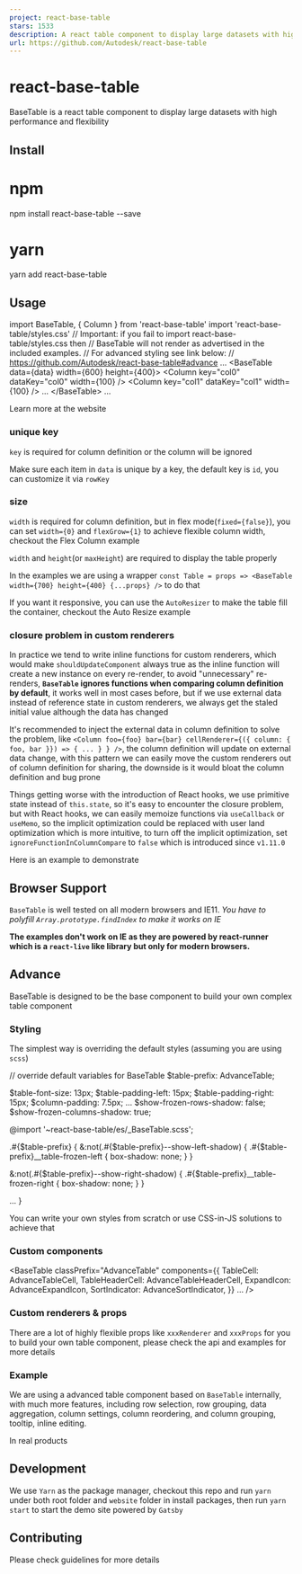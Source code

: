 ```yaml
---
project: react-base-table
stars: 1533
description: A react table component to display large datasets with high performance and flexibility
url: https://github.com/Autodesk/react-base-table
---
```


react-base-table
================

BaseTable is a react table component to display large datasets with high performance and flexibility

Install
-------

# npm
npm install react-base-table --save

# yarn
yarn add react-base-table

Usage
-----

import BaseTable, { Column } from 'react-base-table'
import 'react-base-table/styles.css'
// Important: if you fail to import react-base-table/styles.css then 
// BaseTable will not render as advertised in the included examples.
// For advanced styling see link below:
// https://github.com/Autodesk/react-base-table#advance
 ...
<BaseTable data\={data} width\={600} height\={400}\>
  <Column key\="col0" dataKey\="col0" width\={100} />
  <Column key\="col1" dataKey\="col1" width\={100} />
  ...
</BaseTable\>
...

Learn more at the website

### unique key

`key` is required for column definition or the column will be ignored

Make sure each item in `data` is unique by a key, the default key is `id`, you can customize it via `rowKey`

### size

`width` is required for column definition, but in flex mode(`fixed={false}`), you can set `width={0}` and `flexGrow={1}` to achieve flexible column width, checkout the Flex Column example

`width` and `height`(or `maxHeight`) are required to display the table properly

In the examples we are using a wrapper `const Table = props => <BaseTable width={700} height={400} {...props} />` to do that

If you want it responsive, you can use the `AutoResizer` to make the table fill the container, checkout the Auto Resize example

### closure problem in custom renderers

In practice we tend to write inline functions for custom renderers, which would make `shouldUpdateComponent` always true as the inline function will create a new instance on every re-render, to avoid "unnecessary" re-renders, **`BaseTable` ignores functions when comparing column definition by default**, it works well in most cases before, but if we use external data instead of reference state in custom renderers, we always get the staled initial value although the data has changed

It's recommended to inject the external data in column definition to solve the problem, like `<Column foo={foo} bar={bar} cellRenderer={({ column: { foo, bar }}) => { ... } } />`, the column definition will update on external data change, with this pattern we can easily move the custom renderers out of column definition for sharing, the downside is it would bloat the column definition and bug prone

Things getting worse with the introduction of React hooks, we use primitive state instead of `this.state`, so it's easy to encounter the closure problem, but with React hooks, we can easily memoize functions via `useCallback` or `useMemo`, so the implicit optimization could be replaced with user land optimization which is more intuitive, to turn off the implicit optimization, set `ignoreFunctionInColumnCompare` to `false` which is introduced since `v1.11.0`

Here is an example to demonstrate

Browser Support
---------------

`BaseTable` is well tested on all modern browsers and IE11. _You have to polyfill `Array.prototype.findIndex` to make it works on IE_

**The examples don't work on IE as they are powered by react-runner which is a `react-live` like library but only for modern browsers.**

Advance
-------

BaseTable is designed to be the base component to build your own complex table component

### Styling

The simplest way is overriding the default styles (assuming you are using `scss`)

// override default variables for BaseTable
$table-prefix: AdvanceTable;

$table-font-size: 13px;
$table-padding-left: 15px;
$table-padding-right: 15px;
$column-padding: 7.5px;
...
$show-frozen-rows-shadow: false;
$show-frozen-columns-shadow: true;

@import '~react-base-table/es/\_BaseTable.scss';

.#{$table-prefix} {
  &:not(.#{$table-prefix}--show-left-shadow) {
    .#{$table-prefix}\_\_table-frozen-left {
      box-shadow: none;
    }
  }

  &:not(.#{$table-prefix}--show-right-shadow) {
    .#{$table-prefix}\_\_table-frozen-right {
      box-shadow: none;
    }
  }

  ...
}

You can write your own styles from scratch or use CSS-in-JS solutions to achieve that

### Custom components

<BaseTable
  classPrefix\="AdvanceTable"
  components\={{
    TableCell: AdvanceTableCell,
    TableHeaderCell: AdvanceTableHeaderCell,
    ExpandIcon: AdvanceExpandIcon,
    SortIndicator: AdvanceSortIndicator,
  }}
  ...
/\>

### Custom renderers & props

There are a lot of highly flexible props like `xxxRenderer` and `xxxProps` for you to build your own table component, please check the api and examples for more details

### Example

We are using a advanced table component based on `BaseTable` internally, with much more features, including row selection, row grouping, data aggregation, column settings, column reordering, and column grouping, tooltip, inline editing.

In real products

Development
-----------

We use `Yarn` as the package manager, checkout this repo and run `yarn` under both root folder and `website` folder in install packages, then run `yarn start` to start the demo site powered by `Gatsby`

Contributing
------------

Please check guidelines for more details
